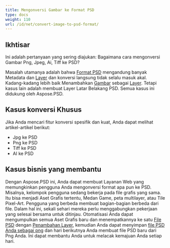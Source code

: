 ```yaml
---
title: Mengonversi Gambar ke Format PSD
type: docs
weight: 110
url: /id/net/convert-image-to-psd-format/
---
```


## **Ikhtisar**
Ini adalah pertanyaan yang sering diajukan: Bagaimana cara mengonversi Gambar Png, Jpeg, Ai, Tiff ke PSD?

Masalah utamanya adalah bahwa [Format PSD](/psd/id/net/psd-file/) mengandung banyak Metadata dan [Layer](/psd/id/net/psd-layer/) dan konversi langsung tidak selalu masuk akal. Kadang-kadang lebih baik Menambahkan [Gambar](https://reference.aspose.com/psd/net/aspose.psd/image) sebagai [Layer](https://reference.aspose.com/psd/net/aspose.psd/fileformats.psd.layers/layer). Tetapi kasus lain adalah membuat Layer Latar Belakang PSD. Semua kasus ini didukung oleh Aspose.PSD.
## **Kasus konversi Khusus**
Jika Anda mencari fitur konversi spesifik dan kuat, Anda dapat melihat artikel-artikel berikut:

- Jpg ke PSD
- Png ke PSD
- Tiff ke PSD
- AI ke PSD

## **Kasus bisnis yang membantu**
Dengan Aspose.PSD ini, Anda dapat membuat Layanan Web yang memungkinkan pengguna Anda mengonversi format apa pun ke PSD. Misalnya, kelompok pengguna sedang bekerja pada file grafis yang sama. Itu bisa menjadi Aset Grafis tertentu, Medan Game, peta multilayer, atau Tile Pixel-Art. Pengguna yang berbeda membuat bagian-bagian berbeda dari file. Dalam hal ini, sekali sehari mereka perlu menggabungkan pekerjaan yang selesai bersama untuk ditinjau. Otomatisasi Anda dapat mengumpulkan semua Aset Grafis baru dan menempatkannya ke satu [File PSD](/psd/id/net/psd-file/) dengan [Penambahan Layer](/psd/id/net/add-layer-to-psd/), kemudian Anda dapat menyimpan [file PSD Anda sebagai png](/psd/id/net/psd-to-png/) dan hari berikutnya Anda membuat file PSD baru dari Png Anda. Ini dapat membantu Anda untuk melacak kemajuan Anda setiap hari.
